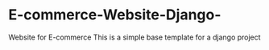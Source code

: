 # E-commerce-Website-Django-
Website for E-commerce
This is a simple base template for a django project 
